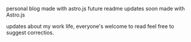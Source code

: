 personal blog made with astro.js
future readme updates soon
made with Astro.js

updates about my work life, everyone's welcome to read
feel free to suggest correctios.
